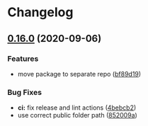 # Changelog

## [0.16.0](https://www.github.com/mmarchini-oss/node-npm-otp-publish/compare/v0.15.2...v0.16.0) (2020-09-06)


### Features

* move package to separate repo ([bf89d19](https://www.github.com/mmarchini-oss/node-npm-otp-publish/commit/bf89d19a558c7214756144251312dd9c06425976))


### Bug Fixes

* **ci:** fix release and lint actions ([4bebcb2](https://www.github.com/mmarchini-oss/node-npm-otp-publish/commit/4bebcb280a1a0ed159af432dda26f886c9f8b5cc))
* use correct public folder path ([852009a](https://www.github.com/mmarchini-oss/node-npm-otp-publish/commit/852009a7b6400ab0a785a4a59551b83037b0f76d))
